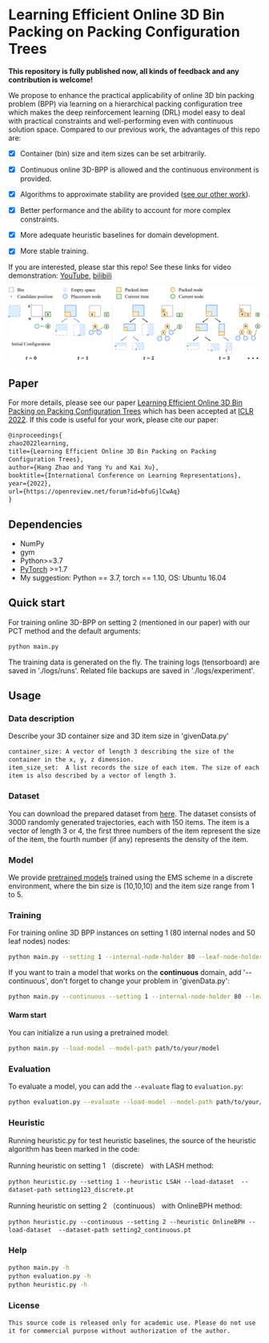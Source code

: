 # Learning Efficient Online 3D Bin Packing on Packing Configuration Trees 

**This repository is fully published now, all kinds of feedback and any contribution is welcome!** 

We propose to enhance the practical applicability of online 3D bin packing problem (BPP) via learning on a hierarchical packing configuration tree which makes the deep reinforcement learning (DRL) model easy to deal with practical constraints and well-performing even with continuous solution space.
 Compared to our previous work, the advantages of this repo are:
- [x] Container (bin) size and item sizes can be set arbitrarily.
- [x] Continuous online 3D-BPP is allowed and the continuous environment is provided.
- [x] Algorithms to approximate stability are provided ([see our other work](https://arxiv.org/abs/2108.13680v2)). 
- [x] Better performance and the ability to account for more complex constraints.
- [x] More adequate heuristic baselines for domain development.
- [x] More stable training.


If you are interested, please star this repo! See these links for video demonstration: [YouTube](https://www.youtube.com/watch?v=duWgTskKwws), [bilibili](https://www.bilibili.com/video/BV1rU4y1R74S/?vd_source=b1e4277847248c95062cf16ab3b58e73)

![PCT](images/packingtree2D.png)

## Paper
For more details, please see our paper [Learning Efficient Online 3D Bin Packing on Packing Configuration Trees](https://openreview.net/forum?id=bfuGjlCwAq) which has been accepted at [ICLR 2022](https://iclr.cc/Conferences/2022). If this code is useful for your work, please cite our paper:

```
@inproceedings{
zhao2022learning,
title={Learning Efficient Online 3D Bin Packing on Packing Configuration Trees},
author={Hang Zhao and Yang Yu and Kai Xu},
booktitle={International Conference on Learning Representations},
year={2022},
url={https://openreview.net/forum?id=bfuGjlCwAq}
}
``` 


## Dependencies
* NumPy
* gym
* Python>=3.7
* [PyTorch](http://pytorch.org/) >=1.7
* My suggestion: Python == 3.7, torch == 1.10, OS: Ubuntu 16.04
## Quick start

For training online 3D-BPP on setting 2 (mentioned in our paper) with our PCT method and the default arguments:
```bash
python main.py 
```
The training data is generated on the fly. The training logs (tensorboard) are saved in './logs/runs'. Related file backups are saved in './logs/experiment'.

## Usage

### Data description

Describe your 3D container size and 3D item size in 'givenData.py'
```
container_size: A vector of length 3 describing the size of the container in the x, y, z dimension.
item_size_set:  A list records the size of each item. The size of each item is also described by a vector of length 3.
```
### Dataset
You can download the prepared dataset from [here](https://drive.google.com/drive/folders/1QLaLLnpVySt_nNv0c6YetriHh0Ni-yXY?usp=sharing).
The dataset consists of 3000 randomly generated trajectories, each with 150 items. The item is a vector of length 3 or 4, the first three numbers of the item represent the size of the item, the fourth number (if any) represents the density of the item.

### Model
We provide [pretrained models](https://drive.google.com/drive/folders/14PC3aVGiYZU5AaGdNM9YOVdp8pPiZ3fe?usp=sharing) trained using the EMS scheme in a discrete environment, where the bin size is (10,10,10) and the item size range from 1 to 5.

### Training

For training online 3D BPP instances on setting 1 (80 internal nodes and 50 leaf nodes) nodes:
```bash
python main.py --setting 1 --internal-node-holder 80 --leaf-node-holder 50
```
If you want to train a model that works on the **continuous** domain, add '--continuous', don't forget to change your problem in 'givenData.py':
```bash
python main.py --continuous --setting 1 --internal-node-holder 80 --leaf-node-holder 50
```
#### Warm start
You can initialize a run using a pretrained model:
```bash
python main.py --load-model --model-path path/to/your/model
```

### Evaluation
To evaluate a model, you can add the `--evaluate` flag to `evaluation.py`:
```bash
python evaluation.py --evaluate --load-model --model-path path/to/your/model --load-dataset --dataset-path path/to/your/dataset
```
### Heuristic
Running heuristic.py for test heuristic baselines, the source of the heuristic algorithm has been marked in the code:

Running heuristic on setting 1 （discrete） with LASH method:
```
python heuristic.py --setting 1 --heuristic LSAH --load-dataset  --dataset-path setting123_discrete.pt
```

Running heuristic on setting 2 （continuous） with OnlineBPH method:
```
python heuristic.py --continuous --setting 2 --heuristic OnlineBPH --load-dataset  --dataset-path setting2_continuous.pt
```

### Help
```bash
python main.py -h
python evaluation.py -h
python heuristic.py -h
```

### License
```
This source code is released only for academic use. Please do not use it for commercial purpose without authorization of the author.
```
